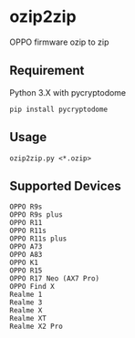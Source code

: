 # ozip2zip
OPPO firmware ozip to zip

Requirement
---
Python 3.X with pycryptodome

```pip install pycryptodome```

Usage
---

```ozip2zip.py <*.ozip>```

Supported Devices
---

```
OPPO R9s
OPPO R9s plus
OPPO R11
OPPO R11s
OPPO R11s plus
OPPO A73
OPPO A83
OPPO K1
OPPO R15
OPPO R17 Neo (AX7 Pro)
OPPO Find X
Realme 1
Realme 3
Realme X
Realme XT
Realme X2 Pro
```
